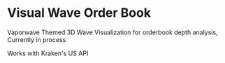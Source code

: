 # Visual Wave Order Book

Vaporwave Themed 3D Wave Visualization for orderbook depth analysis, Currently in process

Works with Kraken's US API
